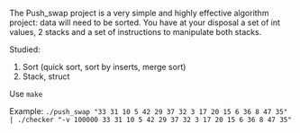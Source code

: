 The Push_swap project is a very simple and highly effective algorithm project: data will
need to be sorted. You have at your disposal a set of int values, 2 stacks and a set of
instructions to manipulate both stacks.

Studied:

1. Sort (quick sort, sort by inserts, merge sort)
2. Stack, struct

Use `make`

Example: `./push_swap "33 31 10 5 42 29 37 32 3 17 20 15 6 36 8 47 35" | ./checker "-v 100000 33 31 10 5 42 29 37 32 3 17 20 15 6 36 8 47 35"`
